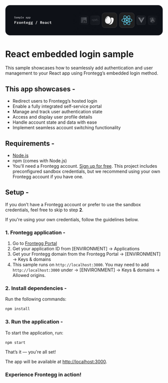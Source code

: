 ![React Embedded Login Banner](/public/assets/react-banner.png)

# React embedded login sample

This sample showcases how to seamlessly add authentication and user management to your React app using Frontegg’s embedded login method.

## This app showcases -

- Redirect users to Frontegg’s hosted login
- Enable a fully integrated self-service portal
- Manage and track user authentication state
- Access and display user profile details
- Handle account state and data with ease
- Implement seamless account switching functionality

## Requirements - 

- [Node.js](https://nodejs.org)
- npm (comes with Node.js)
- You'll need a Frontegg account. [Sign up for free](https://frontegg-prod.us.frontegg.com/oauth/account/sign-up).
This project includes preconfigured sandbox credentials, but we recommend using your own Frontegg account if you have one.

## Setup -

If you don’t have a Frontegg account or prefer to use the sandbox credentials, feel free to skip to step **2**.

If you're using your own credentials, follow the guidelines below.

### 1. Frontegg application -

1. Go to [Frontegg Portal](https://portal.frontegg.com/)
2. Get your application ID from [ENVIRONMENT] → Applications
3. Get your Frontegg domain from the Frontegg Portal → [ENVIRONMENT] → Keys & domains
4. This sample runs on `http://localhost:3000`. You may need to add `http://localhost:3000` under → [ENVIRONMENT] → Keys & domains → Allowed origins.

### 2. Install dependencies -

Run the following commands:

```bash
npm install
```

### 3. Run the application -

To start the application, run:

```bash
npm start
```

That’s it — you're all set!

The app will be available at [http://localhost:3000](http://localhost:3000).

### Experience Frontegg in action!